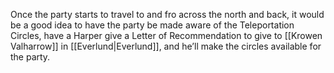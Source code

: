 Once the party starts to travel to and fro across the north and back, it would be a good idea to have the party be made aware of the Teleportation Circles, have a Harper give a Letter of Recommendation to give to [[Krowen Valharrow]] in [[Everlund|Everlund]], and he’ll make the circles available for the party.
